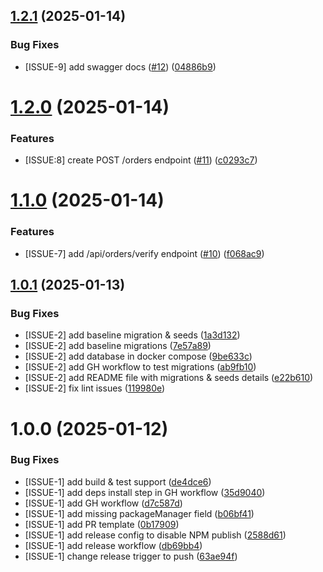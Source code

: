 ## [1.2.1](https://github.com/abhinavmsra/oms-engine/compare/v1.2.0...v1.2.1) (2025-01-14)


### Bug Fixes

* [ISSUE-9] add swagger docs ([#12](https://github.com/abhinavmsra/oms-engine/issues/12)) ([04886b9](https://github.com/abhinavmsra/oms-engine/commit/04886b915b873faf648a360ca73ca98a11aefa03))

# [1.2.0](https://github.com/abhinavmsra/oms-engine/compare/v1.1.0...v1.2.0) (2025-01-14)


### Features

* [ISSUE:8] create POST /orders endpoint ([#11](https://github.com/abhinavmsra/oms-engine/issues/11)) ([c0293c7](https://github.com/abhinavmsra/oms-engine/commit/c0293c7dc94f26f7f7cb48d630b2d5f242cf5d8d))

# [1.1.0](https://github.com/abhinavmsra/oms-engine/compare/v1.0.1...v1.1.0) (2025-01-14)


### Features

* [ISSUE-7] add /api/orders/verify endpoint ([#10](https://github.com/abhinavmsra/oms-engine/issues/10)) ([f068ac9](https://github.com/abhinavmsra/oms-engine/commit/f068ac97fbbd27ffa372b4b401a288fd142e3afa))

## [1.0.1](https://github.com/abhinavmsra/oms-engine/compare/v1.0.0...v1.0.1) (2025-01-13)


### Bug Fixes

* [ISSUE-2] add baseline migration & seeds ([1a3d132](https://github.com/abhinavmsra/oms-engine/commit/1a3d13213c5098cf004a38612cfb4627cd67522c))
* [ISSUE-2] add baseline migrations ([7e57a89](https://github.com/abhinavmsra/oms-engine/commit/7e57a893b56c29bde81c342eec24b0f11cd43dc2))
* [ISSUE-2] add database in docker compose ([9be633c](https://github.com/abhinavmsra/oms-engine/commit/9be633c2b7da1befae423577d7d6a8268bccb444))
* [ISSUE-2] add GH workflow to test migrations ([ab9fb10](https://github.com/abhinavmsra/oms-engine/commit/ab9fb10921242ef772c276c8da816df28faf4900))
* [ISSUE-2] add README file with migrations & seeds details ([e22b610](https://github.com/abhinavmsra/oms-engine/commit/e22b610a6a43dd1ed8c62ec3cf82f4750ff0a2d2))
* [ISSUE-2] fix lint issues ([119980e](https://github.com/abhinavmsra/oms-engine/commit/119980e74048494f892253fafc7bf6a7be55e5b5))

# 1.0.0 (2025-01-12)


### Bug Fixes

* [ISSUE-1] add build & test support ([de4dce6](https://github.com/abhinavmsra/oms-engine/commit/de4dce66556c6acdb9610e9b44b24c2fa520e7e5))
* [ISSUE-1] add deps install step in GH workflow ([35d9040](https://github.com/abhinavmsra/oms-engine/commit/35d9040f6acca4bebf2282527a4f7814528d94e2))
* [ISSUE-1] add GH workflow ([d7c587d](https://github.com/abhinavmsra/oms-engine/commit/d7c587d33fbdfc5fbfa0a6cc5be9ee0b9f91b6bc))
* [ISSUE-1] add missing packageManager field ([b06bf41](https://github.com/abhinavmsra/oms-engine/commit/b06bf41aa2a3a0b69d0db392c5e05914910be34d))
* [ISSUE-1] add PR template ([0b17909](https://github.com/abhinavmsra/oms-engine/commit/0b17909e38b6a6e589e21dae3d507d0653d6b892))
* [ISSUE-1] add release config to disable NPM publish ([2588d61](https://github.com/abhinavmsra/oms-engine/commit/2588d618ef40ad903d6b73943757fd07f9563989))
* [ISSUE-1] add release workflow ([db69bb4](https://github.com/abhinavmsra/oms-engine/commit/db69bb4fb827e1132a3b30f5ce04c3c93de6bf37))
* [ISSUE-1] change release trigger to push ([63ae94f](https://github.com/abhinavmsra/oms-engine/commit/63ae94fcd0a5ba0c4ae02ac2ef1fd4decc4ed05b))
